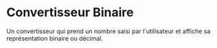 # Convertisseur Binaire

Un convertisseur qui prend un nombre saisi par l'utilisateur et affiche sa représentation binaire ou décimal.


